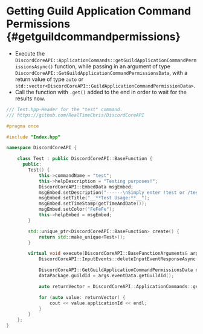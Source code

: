 Getting Guild Application Command Permissions {#getguildcommandpermissions}
============
- Execute the `DiscordCoreAPI::ApplicationCommands::getGuildApplicationCommandPermissionsAsync()` function, while passing in an argument of type `DiscordCoreAPI::GetGuildApplicationCommandPermissionsData`, with a return value of type `auto` or `std::vector<DiscordCoreAPI::GuildApplicationCommandPermissionData>`.
- Call the function with `.get()` added to the end in order to wait for the results now.

```cpp
/// Test.hpp-Header for the "test" command.
/// https://github.com/RealTimeChris/DiscordCoreAPI

#pragma once

#include "Index.hpp"

namespace DiscordCoreAPI {

	class Test : public DiscordCoreAPI::BaseFunction {
	  public:
		Test() {
			this->commandName = "test";
			this->helpDescription = "Testing purposes!";
			DiscordCoreAPI::EmbedData msgEmbed;
			msgEmbed.setDescription("------\nSimply enter !test or /test!\n------");
			msgEmbed.setTitle("__**Test Usage:**__");
			msgEmbed.setTimeStamp(getTimeAndDate());
			msgEmbed.setColor("FeFeFe");
			this->helpEmbed = msgEmbed;
		}

		std::unique_ptr<DiscordCoreAPI::BaseFunction> create() {
			return std::make_unique<Test>();
		}

		virtual void execute(DiscordCoreAPI::BaseFunctionArguments& args) {
			DiscordCoreAPI::InputEvents::deleteInputEventResponseAsync(args.eventData).get();

			DiscordCoreAPI::GetGuildApplicationCommandPermissionsData dataPackage;
			dataPackage.guildId = args.eventData.getGuildId();

			auto returnVector = DiscordCoreAPI::ApplicationCommands::getGuildApplicationCommandPermissionsAsync(dataPackage).get();

			for (auto value: returnVector) {
				cout << value.applicationId << endl;
			}
		}
	};
}
```